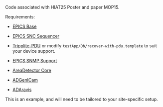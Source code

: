 Code associated with HIAT25 Poster and paper MOP15.

Requirements:

- [EPICS Base](https://github.com/epics-base/epics-base)

- [EPICS SNC Sequencer](https://github.com/epics-modules/sequencer/)

- [Tripplite-PDU](https://github.com/daykin/epics-tripplite-pdu/) or modify `testApp/Db/recover-with-pdu.template` to suit your device support.

- [EPICS SNMP Support](https://groups.frib.msu.edu/controls/files/devSnmp.html)

- [AreaDetector Core](https://github.com/areaDetector/ADCore)

- [ADGenICam](https://github.com/areaDetector/ADGenICam)

- [ADAravis](https://github.com/areaDetector/ADAravis)

This is an example, and will need to be tailored to your site-specific setup.

